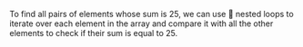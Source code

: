 To find all pairs of elements whose sum is 25, we can use 🧐 nested loops to iterate over each element in the array and compare it with all the other elements to check if their sum is equal to 25.